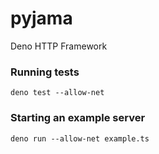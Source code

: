 # pyjama

Deno HTTP Framework

### Running tests

```shell
deno test --allow-net
```

### Starting an example server

```shell
deno run --allow-net example.ts
```
